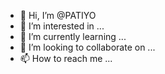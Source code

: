 - 👋 Hi, I’m @PATIYO
- 👀 I’m interested in ...
- 🌱 I’m currently learning ...
- 💞️ I’m looking to collaborate on ...
- 📫 How to reach me ...

<!---
PATIYO/PATIYO is a ✨ special ✨ repository because its `README.md` (this file) appears on your GitHub profile.
You can click the Preview link to take a look at your changes.
--->
